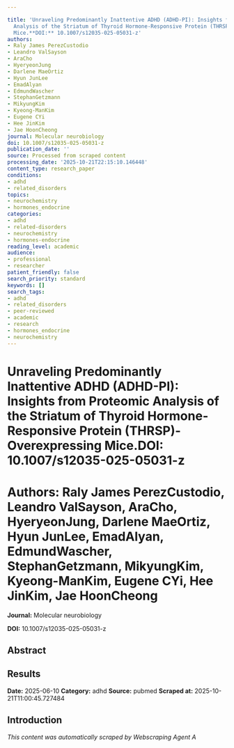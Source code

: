 ```yaml
---

title: 'Unraveling Predominantly Inattentive ADHD (ADHD-PI): Insights from Proteomic
  Analysis of the Striatum of Thyroid Hormone-Responsive Protein (THRSP)-Overexpressing
  Mice.**DOI:** 10.1007/s12035-025-05031-z'
authors:
- Raly James PerezCustodio
- Leandro ValSayson
- AraCho
- HyeryeonJung
- Darlene MaeOrtiz
- Hyun JunLee
- EmadAlyan
- EdmundWascher
- StephanGetzmann
- MikyungKim
- Kyeong-ManKim
- Eugene CYi
- Hee JinKim
- Jae HoonCheong
journal: Molecular neurobiology
doi: 10.1007/s12035-025-05031-z
publication_date: ''
source: Processed from scraped content
processing_date: '2025-10-21T22:15:10.146448'
content_type: research_paper
conditions:
- adhd
- related_disorders
topics:
- neurochemistry
- hormones_endocrine
categories:
- adhd
- related-disorders
- neurochemistry
- hormones-endocrine
reading_level: academic
audience:
- professional
- researcher
patient_friendly: false
search_priority: standard
keywords: []
search_tags:
- adhd
- related_disorders
- peer-reviewed
- academic
- research
- hormones_endocrine
- neurochemistry
---
```




# Unraveling Predominantly Inattentive ADHD (ADHD-PI): Insights from Proteomic Analysis of the Striatum of Thyroid Hormone-Responsive Protein (THRSP)-Overexpressing Mice.**DOI:** 10.1007/s12035-025-05031-z

# **Authors:** Raly James PerezCustodio, Leandro ValSayson, AraCho, HyeryeonJung, Darlene MaeOrtiz, Hyun JunLee, EmadAlyan, EdmundWascher, StephanGetzmann, MikyungKim, Kyeong-ManKim, Eugene CYi, Hee JinKim, Jae HoonCheong

**Journal:** Molecular neurobiology

**DOI:** 10.1007/s12035-025-05031-z

## Abstract

## Results

**Date:** 2025-06-10
**Category:** adhd
**Source:** pubmed
**Scraped at:** 2025-10-21T11:00:45.727484
## Introduction
*This content was automatically scraped by Webscraping Agent A*